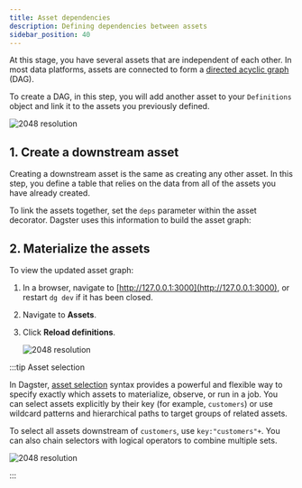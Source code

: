 ```yaml
---
title: Asset dependencies
description: Defining dependencies between assets
sidebar_position: 40
---
```


At this stage, you have several assets that are independent of each other. In most data platforms, assets are connected to form a [directed acyclic graph](https://en.wikipedia.org/wiki/Directed_acyclic_graph) (DAG).

To create a DAG, in this step, you will add another asset to your `Definitions` object and link it to the assets you previously defined.

![2048 resolution](/images/tutorial/dagster-tutorial/overviews/dependencies.png)

## 1. Create a downstream asset

Creating a downstream asset is the same as creating any other asset. In this step, you define a table that relies on the data from all of the assets you have already created.

To link the assets together, set the `deps` parameter within the asset decorator. Dagster uses this information to build the asset graph:

<CodeExample
  path="docs_snippets/docs_snippets/guides/tutorials/dagster-tutorial/src/dagster_tutorial/defs/assets.py"
  language="python"
  startAfter="start_define_assets_with_dependencies"
  endBefore="end_define_assets_with_dependencies"
  title="src/dagster_tutorial/defs/assets.py"
/>

## 2. Materialize the assets

To view the updated asset graph:
1. In a browser, navigate to [http://127.0.0.1:3000](http://127.0.0.1:3000), or restart `dg dev` if it has been closed.
2. Navigate to **Assets**.
3. Click **Reload definitions**.

   ![2048 resolution](/images/tutorial/dagster-tutorial/dependency-1.png)

:::tip Asset selection

In Dagster, [asset selection](/guides/build/assets/asset-selection-syntax) syntax provides a powerful and flexible way to specify exactly which assets to materialize, observe, or run in a job. You can select assets explicitly by their key (for example, `customers`) or use wildcard patterns and hierarchical paths to target groups of related assets.

To select all assets downstream of `customers`, use `key:"customers"+`. You can also chain selectors with logical operators to combine multiple sets.

![2048 resolution](/images/tutorial/dagster-tutorial/dependency-2.png)

:::
